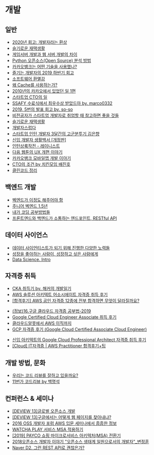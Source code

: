 # 개발

## 일반

- [2020년 회고: 개발자라는 환상](https://junkim.netlify.app/posts/200103til)
- [슬기로운 재택생활](https://jeonghwan-kim.github.io/think/2020/03/30/remote-work.html)
- [게임서버 개발과 웹 서버 개발의 차이](https://elky84.github.io/2019/03/17/game_server_develop_difference_web_server_develop/)
- [Python 오픈소스(Open Source) 분석 방법](https://zzsza.github.io/development/2020/07/19/opensource-analysis/)
- [카카오뱅크는 어떤 기술을 사용했나?](https://blog.gaerae.com/2017/08/kakaobank-architecture.html)
- [즐기는 개발자의 2019 하반기 회고](https://senticoding.tistory.com/88)
- [소프트웨어 환멸감](https://muchtrans.com/translations/software-disenchantment.ko.html)
- [왜 Cache를 사용하는가?](https://charsyam.wordpress.com/2016/07/27/입-개발-왜-cache를-사용하는가/)
- [2010년의 카카오에서 있었던 일 1편](https://medium.com/@indongyoo/2010년의-카카오에서-있었던-일-1-f29428291e7a)
- [스타트업 CTO의 일](https://blog.novice.io/생각/2017/07/21/스타트업-CTO의-일.html)
- [SSAFY 수료식에서 최우수상 받았드아 by. marco0332](https://marco0332.github.io/categories/diary/2019-11-18-SSAFY-수료식에서-최우수상-받았드아/)
- [2019, 5번의 발표 회고 by. so-so](https://so-so.dev/essay/2019의-발표들-회고/)
- [비전공자가 스타트업 개발자로 취업할 때 참고하면 좋을 것들](https://github.com/jd1386/jd1386.github.io/blob/master/_posts/2019-05-06-비전공자가-스타트업-개발자로-취업할-때-참고하면-좋을-것들(2).md)
- [슬기로운 재택생활](https://jeonghwan-kim.github.io/think/2020/03/30/remote-work.html)
- [개발자스럽다](https://blog.gaerae.com/)
- [스타트업 인턴 개발자 3달간의 고군분투기 김은향](https://www.slideshare.net/EunhyangKim2/3-83645788)
- [신입 개발자 생활백서 [개정판]](https://www.slideshare.net/jayjin0427/ss-71896768)
- [인턴상륙작전 - 레이니스트](https://speakerdeck.com/soyoung210/inteonsangryugjagjeon?slide=2)
- [다음 웹툰의 UX 개편 이야기](https://brunch.co.kr/@kakao-it/279)
- [카카오뱅크 모바일앱 개발 이야기](https://brunch.co.kr/@kakao-it/278)
- [CTO의 조건 by 치킨모임 배진호](https://brunch.co.kr/@chickenmoim/19?fbclid=IwAR3g8lAL_hr6aUrzrQy4YCApZLtaa5W2ypr4VpMkD24MBETMwfsiX5h-F5A)
- [클린코드 정리](https://velog.io/@dnr6054?tag=CLEAN-CODE)



## 백엔드 개발
- [벡엔드가 이정도 해주어야 함](https://velog.io/@city7310/백엔드가-이정도는-해줘야-함-15.-테스트를-위한-고민과-의사결정-59jt8m32d4)
- [주니어 벡엔드 1.5년](https://velog.io/@city7310/주니어-백엔드-1.5년-하고-느낀-것들-느낀-점-2편)
- [내가 코딩 공부방법들](https://velog.io/@city7310/내가-공부하는-방식)
- [프론트엔드와 백엔드가 소통하는 엔드포인트, RESTful API](https://evan-moon.github.io/2020/04/07/about-restful-api/)



## 데이터 사이언스

- [데이터 사이언티스트가 되기 위해 진행한 다양한 노력들](https://zzsza.github.io/diary/2019/04/05/how-to-study-datascience/)
- [성장을 좋아하는 사람이, 성장하고 싶은 사람에게](https://www.slideshare.net/zzsza?utm_campaign=profiletracking&utm_medium=sssite&utm_source=ssslideview)
- [Data Science. Intro](https://www.slideshare.net/zzsza/data-science-intro)


## 자격증 취득
- [CKA 취득기 by. 해커의 개발일기](https://bourbonkk.tistory.com/105)
- [AWS 솔루션 아키텍트 어소시에이트 자격증 취득 후기](https://www.44bits.io/ko/post/aws-certification-solutions-architect-associate)
- [[합격후기] AWS 공인 자격증 12종에 전부 합격하면 무엇이 달라질까요?](https://dev.classmethod.jp/articles/epilogue-in-korean-aws-12x-certified/?fbclid=IwAR2oVi7fqpw7CkrjZgjZ4591VUq2ELV7Z8k8196VSKVEUzUXulZltbRZ-Go)
+ <a href="https://brunch.co.kr/@topasvga/728"> (정보)16.구글 클라우드 자격증 공부법-2019 </a>
+ <a href="https://coffeewhale.com/certificate/gcp/2019/07/07/gcp-cea/"> Google Certified Cloud Engineer Associate 취득 후기 </a>
+ <a href="https://reoim.tistory.com/entry/%ED%81%B4%EC%95%8C%EB%AA%BB%EC%97%90%EC%84%9C-AWS-%EC%9D%B4%EC%A7%81%EA%B9%8C%EC%A7%80"> 클라우드알못에서 AWS 이직까지 </a>
+ <a href="https://reoim.tistory.com/entry/Google-Cloud-Certified-Associate-Cloud-Engineer-%ED%9B%84%EA%B8%B0?category=830179"> GCP 자격증 후기 (Google Cloud Certified Associate Cloud Engineer) </a>
- [신입 아키텍트의 Google Cloud Professional Architect 자격증 취득 후기](https://velog.io/@tedigom/%EC%8B%A0%EC%9E%85-%EC%95%84%ED%82%A4%ED%85%8D%ED%8A%B8%EC%9D%98-Google-Cloud-Professional-Architect-%EC%9E%90%EA%B2%A9%EC%A6%9D-%EC%B7%A8%EB%93%9D-%ED%9B%84%EA%B8%B0-y6k50jsmlq)
- [[Cloud] IT자격증 | AWS Practitioner 합격후기+팁](https://hyoseoeileenjang.tistory.com/2?category=462291)


## 개발 방법, 문화
- [우리는 코드 리뷰를 잘하고 있을까요?](https://medium.com/styleshare/%EC%9A%B0%EB%A6%AC%EB%8A%94-%EC%BD%94%EB%93%9C-%EB%A6%AC%EB%B7%B0%EB%A5%BC-%EC%9E%98%ED%95%98%EA%B3%A0-%EC%9E%88%EC%9D%84%EA%B9%8C%EC%9A%94-201c12d04d0d)
- [11번가 코드리뷰 by 백명석](https://www.slideshare.net/codetemplate/2019-11code-review)


## 컨퍼런스 & 세미나
- [[DEVIEW 13]글로벌 오픈소스 개발](https://deview.kr/2013/detail.nhn?topicSeq=16)
- [[DEVIEW 13]구글에서는 어떻게 웹 페이지를 찾아내냐?](https://deview.kr/2013/detail.nhn?topicSeq=59)
- [2016 OSS 개발자 포럼 AWS 입문 세미나에서 줍줍한 정보](https://luckyyowu.tistory.com/357?category=923286)
- [WATCHA PLAY 서비스 MSA 적용하기](https://medium.com/watcha/watcha-play-서비스-msa-적용하기-31e06fe039a0)
- [[2019] PAYCO 쇼핑 마이크로서비스 아키텍처(MSA) 전환기](https://youtu.be/l195D5WT_tE)
- [2018오픈소스 개발자 이야기 "오픈소스 생태계 일원으로서의 개발자"_변정훈](https://www.youtube.com/watch?v=uq0k3kUHcBs&feature=youtu.be)
- [Naver D2. 그런 REST API로 괜찮은가?](https://youtu.be/RP_f5dMoHFc)

